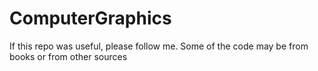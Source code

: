 # ComputerGraphics 

If this repo was useful, please follow me.
Some of the code may be from books or from other sources



